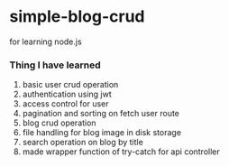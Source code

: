 # simple-blog-crud
for learning node.js

### Thing I have learned
1. basic user crud operation
2. authentication using jwt
3. access control for user
4. pagination and sorting on fetch user route
5. blog crud operation
6. file handling for blog image in disk storage
7. search operation on blog by title
8. made wrapper function of try-catch for api controller